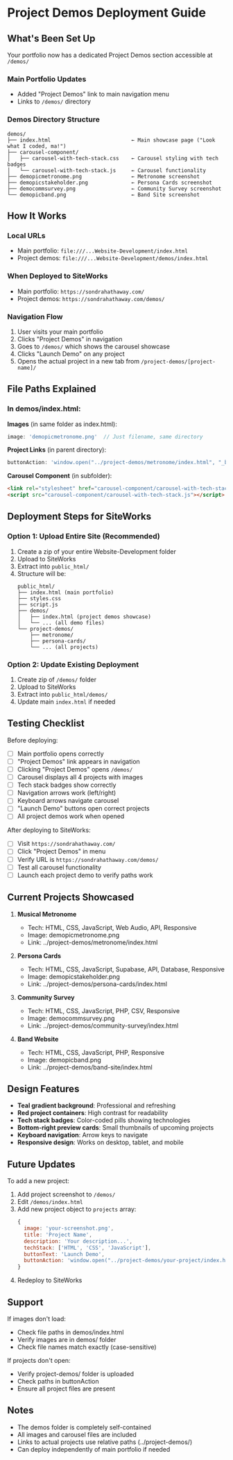 # Project Demos Deployment Guide

## What's Been Set Up

Your portfolio now has a dedicated Project Demos section accessible at `/demos/`

### Main Portfolio Updates
- Added "Project Demos" link to main navigation menu
- Links to `/demos/` directory

### Demos Directory Structure

```
demos/
├── index.html                          ← Main showcase page ("Look what I coded, ma!")
├── carousel-component/
│   ├── carousel-with-tech-stack.css    ← Carousel styling with tech badges
│   └── carousel-with-tech-stack.js     ← Carousel functionality
├── demopicmetronome.png                ← Metronome screenshot
├── demopicstakeholder.png              ← Persona Cards screenshot
├── democommsurvey.png                  ← Community Survey screenshot
└── demopicband.png                     ← Band Site screenshot
```

## How It Works

### Local URLs
- Main portfolio: `file:///...Website-Development/index.html`
- Project demos: `file:///...Website-Development/demos/index.html`

### When Deployed to SiteWorks
- Main portfolio: `https://sondrahathaway.com/`
- Project demos: `https://sondrahathaway.com/demos/`

### Navigation Flow
1. User visits your main portfolio
2. Clicks "Project Demos" in navigation
3. Goes to `/demos/` which shows the carousel showcase
4. Clicks "Launch Demo" on any project
5. Opens the actual project in a new tab from `/project-demos/[project-name]/`

## File Paths Explained

### In demos/index.html:

**Images** (in same folder as index.html):
```javascript
image: 'demopicmetronome.png'  // Just filename, same directory
```

**Project Links** (in parent directory):
```javascript
buttonAction: 'window.open("../project-demos/metronome/index.html", "_blank")'
```

**Carousel Component** (in subfolder):
```html
<link rel="stylesheet" href="carousel-component/carousel-with-tech-stack.css">
<script src="carousel-component/carousel-with-tech-stack.js"></script>
```

## Deployment Steps for SiteWorks

### Option 1: Upload Entire Site (Recommended)
1. Create a zip of your entire Website-Development folder
2. Upload to SiteWorks
3. Extract into `public_html/`
4. Structure will be:
   ```
   public_html/
   ├── index.html (main portfolio)
   ├── styles.css
   ├── script.js
   ├── demos/
   │   ├── index.html (project demos showcase)
   │   └── ... (all demo files)
   └── project-demos/
       ├── metronome/
       ├── persona-cards/
       └── ... (all projects)
   ```

### Option 2: Update Existing Deployment
1. Create zip of `/demos/` folder
2. Upload to SiteWorks
3. Extract into `public_html/demos/`
4. Update main `index.html` if needed

## Testing Checklist

Before deploying:
- [ ] Main portfolio opens correctly
- [ ] "Project Demos" link appears in navigation
- [ ] Clicking "Project Demos" opens `/demos/`
- [ ] Carousel displays all 4 projects with images
- [ ] Tech stack badges show correctly
- [ ] Navigation arrows work (left/right)
- [ ] Keyboard arrows navigate carousel
- [ ] "Launch Demo" buttons open correct projects
- [ ] All project demos work when opened

After deploying to SiteWorks:
- [ ] Visit `https://sondrahathaway.com/`
- [ ] Click "Project Demos" in menu
- [ ] Verify URL is `https://sondrahathaway.com/demos/`
- [ ] Test all carousel functionality
- [ ] Launch each project demo to verify paths work

## Current Projects Showcased

1. **Musical Metronome**
   - Tech: HTML, CSS, JavaScript, Web Audio, API, Responsive
   - Image: demopicmetronome.png
   - Link: ../project-demos/metronome/index.html

2. **Persona Cards**
   - Tech: HTML, CSS, JavaScript, Supabase, API, Database, Responsive
   - Image: demopicstakeholder.png
   - Link: ../project-demos/persona-cards/index.html

3. **Community Survey**
   - Tech: HTML, CSS, JavaScript, PHP, CSV, Responsive
   - Image: democommsurvey.png
   - Link: ../project-demos/community-survey/index.html

4. **Band Website**
   - Tech: HTML, CSS, JavaScript, PHP, Responsive
   - Image: demopicband.png
   - Link: ../project-demos/band-site/index.html

## Design Features

- **Teal gradient background**: Professional and refreshing
- **Red project containers**: High contrast for readability
- **Tech stack badges**: Color-coded pills showing technologies
- **Bottom-right preview cards**: Small thumbnails of upcoming projects
- **Keyboard navigation**: Arrow keys to navigate
- **Responsive design**: Works on desktop, tablet, and mobile

## Future Updates

To add a new project:
1. Add project screenshot to `/demos/`
2. Edit `/demos/index.html`
3. Add new project object to `projects` array:
   ```javascript
   {
     image: 'your-screenshot.png',
     title: 'Project Name',
     description: 'Your description...',
     techStack: ['HTML', 'CSS', 'JavaScript'],
     buttonText: 'Launch Demo',
     buttonAction: 'window.open("../project-demos/your-project/index.html", "_blank")'
   }
   ```
4. Redeploy to SiteWorks

## Support

If images don't load:
- Check file paths in demos/index.html
- Verify images are in demos/ folder
- Check file names match exactly (case-sensitive)

If projects don't open:
- Verify project-demos/ folder is uploaded
- Check paths in buttonAction
- Ensure all project files are present

## Notes

- The demos folder is completely self-contained
- All images and carousel files are included
- Links to actual projects use relative paths (../project-demos/)
- Can deploy independently of main portfolio if needed

